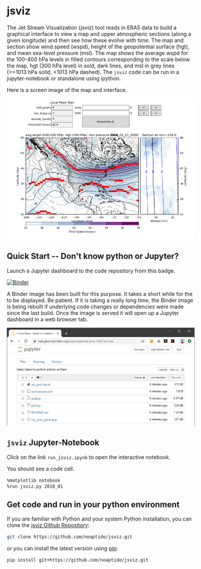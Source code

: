 # jsviz
The Jet Stream Visualization (jsviz) tool reads in ERA5 data to build a graphical interface to view a map and upper atmospheric sections (along a given longitude) and then see how these evolve with time.  The map and section show wind speed (wspd), height of the geopotential surface (hgt), and mean sea-level pressure (msl). The map shows the average wspd for the 100-400 hPa levels in filled contours corresponding to the scale below the map, hgt (300 hPa level) in sold, dark lines, and msl in grey lines (>=1013 hPa solid, <1013 hPa dashed).  The `jsviz` code can be run in a jupyter-notebook or standalone using ipython.

Here is a screen image of the map and interface. 

![Image of jsviz window](https://github.com/neaptide/jsviz/blob/master/images/run_jsviz_ipynb.png)

## Quick Start -- Don't know python or Jupyter?
Launch a Jupyter dashboard to the code repository from this badge.

[![Binder](https://mybinder.org/badge_logo.svg)](https://mybinder.org/v2/gh/neaptide/jsviz/master?filepath=run_jsviz.ipynb) 

A Binder image has been built for this purpose. It takes a short while for the  to be displayed.  Be patient. If it is taking a really long time, the Binder image is being rebuilt if underlying code changes or dependencies were made since the last build. Once the image is served it will open up a Jupyter dashboard in a web browser tab.

![Image of online notebook server](https://github.com/neaptide/jsviz/blob/master/images/run_jsviz_notebook_view.png)

## `jsviz` Jupyter-Notebook

Click on the link `run_jsviz.ipynb` to open the interactive notebook.  

You should see a code cell.

```
%matplotlib notebook
%run jsviz.py 2018_01
```

## Get code and run in your python environment 

If you are familiar with Python and your system Python installation, you can clone the [jsviz Github Repository](https://github.com/neaptide/jsviz): 

```bash
git clone https://github.com/neaptide/jsviz.git
```

or you can install the latest version using [pip](http://pypi.python.org/pypi/pip):

```bash
pip install git+https://github.com/neaptide/jsviz.git
```
